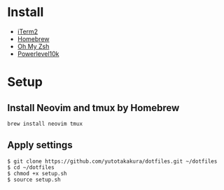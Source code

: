 # Install
- [iTerm2](https://iterm2.com/)
- [Homebrew](https://brew.sh/index_ja)
- [Oh My Zsh](https://ohmyz.sh/)
- [Powerlevel10k](https://github.com/romkatv/powerlevel10k)

# Setup
## Install Neovim and tmux by Homebrew
```
brew install neovim tmux
```
## Apply settings
```
$ git clone https://github.com/yutotakakura/dotfiles.git ~/dotfiles
$ cd ~/dotfiles
$ chmod +x setup.sh
$ source setup.sh
```
